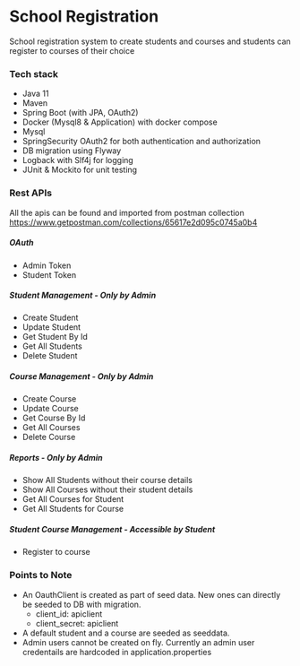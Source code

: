 # School Registration
School registration system to create students and courses and students can register to courses of their choice

### Tech stack
* Java 11
* Maven
* Spring Boot (with JPA, OAuth2)
* Docker (Mysql8 & Application) with docker compose
* Mysql
* SpringSecurity OAuth2 for both authentication and authorization
* DB migration using Flyway
* Logback with Slf4j for logging
* JUnit & Mockito for unit testing

### Rest APIs
All the apis can be found and imported from postman collection
https://www.getpostman.com/collections/65617e2d095c0745a0b4
##### OAuth
* Admin Token
* Student Token
##### Student Management - Only by Admin
* Create Student
* Update Student
* Get Student By Id
* Get All Students
* Delete Student
##### Course Management - Only by Admin
* Create Course
* Update Course
* Get Course By Id
* Get All Courses
* Delete Course
##### Reports - Only by Admin
* Show All Students without their course details
* Show All Courses without their student details
* Get All Courses for Student
* Get All Students for Course
##### Student Course Management - Accessible by Student
* Register to course

### Points to Note
* An OauthClient is created as part of seed data. New ones can directly be seeded to DB with migration.
  * client_id: apiclient
  * client_secret: apiclient
* A default student and a course are seeded as seeddata.
* Admin users cannot be created on fly. Currently an admin user credentails are hardcoded in application.properties
